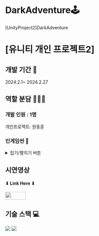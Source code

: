 # DarkAdventure🕹️
[UnityProject2]DarkAdventure
# [유니티 개인 프로젝트2]

## 개발 기간 📅
2024.2.1~ 2024.2.27

## 역할 분담 🧑🏻‍💻
### 개발 인원 : 1명
개인프로젝트: 원동훈
<br/>

### 인게임씬 🔎
<details>
<summary>접기/펼치기 버튼</summary> 
<div markdown="1">
  
#### 메뉴 씬
<img width="600" src="https://github.com/gdevhun/RobotWave/assets/150761282/bc48d68b-a7ce-4676-9590-e7bceffa52a4">

#### 게임 씬1
<img width="600" src="https://github.com/gdevhun/RobotWave/assets/150761282/78a4dec1-5806-4266-a129-f659e00fbb96">

#### 게임 씬2
<img width="600" src="hhttps://github.com/gdevhun/RobotWave/assets/150761282/71db8156-0b74-4124-832d-faa8f6683108">

#### 게임 씬3
<img width="600" src="https://github.com/gdevhun/RobotWave/assets/150761282/a448b6b9-73c5-49a7-9084-721a16b78a0c">

#### 게임 씬4
<img width="600" src="https://github.com/gdevhun/RobotWave/assets/150761282/6d451a3a-d3cd-4a6c-ad36-5711d0cfb89f">

#### 게임 씬5
<img width="600" src="https://github.com/gdevhun/RobotWave/assets/150761282/f92537ba-0fb9-48fd-b61d-391a3ec48f84">
</div>
</details>

##  시연영상 
#### ⬇ Link Here ⬇
<a href="https://youtu.be/e70JtQVzu_8" target="_blank"><img width="65" height="25" src="https://github.com/gdevhun/gdevhun/assets/150761282/67d883af-15ba-4ead-997d-da1ecfbd326a"/></a>

## 기술 스택 💻
<img src="https://img.shields.io/badge/Unity-FFFFFF?style=for-the-badge&logo=Unity&logoColor=black"> 
<img src="https://img.shields.io/badge/csharp-512BD4?style=for-the-badge&logo=csharp&logoColor=white">
